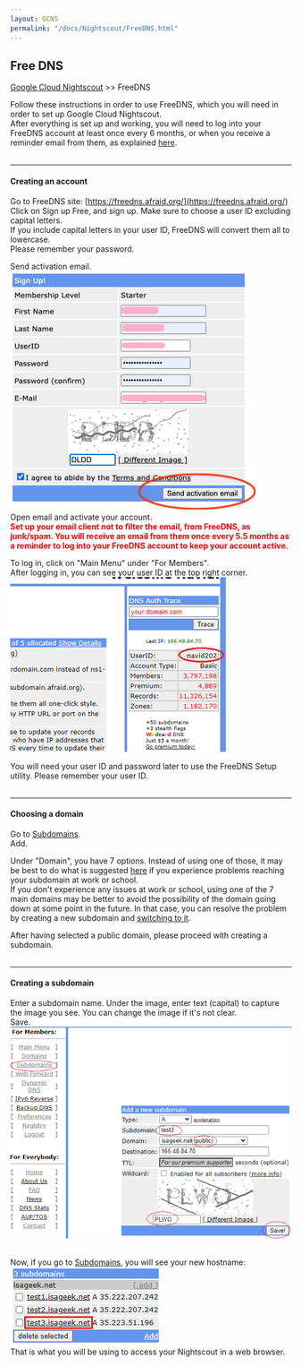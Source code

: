 ```yaml
---
layout: GCNS
permalink: "/docs/Nightscout/FreeDNS.html"
---
```


## Free DNS
[Google Cloud Nightscout](./GoogleCloud.md) >> FreeDNS  

Follow these instructions in order to use FreeDNS, which you will need in order to set up Google Cloud Nightscout.  
After everything is set up and working, you will need to log into your FreeDNS account at least once every 6 months, or when you receive a reminder email from them, as explained [here](./FreeDNS_Min_Login.md).  
<br/>  
  
---  

#### **Creating an account**  
Go to FreeDNS site: [https://freedns.afraid.org/](https://freedns.afraid.org/)  
Click on Sign up Free, and sign up.  Make sure to choose a user ID excluding capital letters.  
If you include capital letters in your user ID, FreeDNS will convert them all to lowercase.  
Please remember your password.  
  
Send activation email.  
![](./images/FreeDNS1.png)  
Open email and activate your account.  
**<span style="color:red">Set up your email client not to filter the email, from FreeDNS, as junk/spam.  You will receive an email from them once every 5.5 months as a reminder to log into your FreeDNS account to keep your account active.</span>**  
  
To log in, click on "Main Menu" under "For Members".  
After logging in, you can see your user ID at the top right corner.  
![](./images/FD_userID.png)  
  
You will need your user ID and password later to use the FreeDNS Setup utility.  Please remember your user ID.  
<br/>  

---  

#### **Choosing a domain**    
Go to [Subdomains](https://freedns.afraid.org/subdomain/).  
Add.  
  
Under "Domain", you have 7 options.  Instead of using one of those, it may be best to do what is suggested [here](./FD_Domains.md) if you experience problems reaching your subdomain at work or school.  
If you don't experience any issues at work or school, using one of the 7 main domains may be better to avoid the possibility of the domain going down at some point in the future.  In that case, you can resolve the problem by creating a new subdomain and [switching to it](./ChangeHostname.md).  
  
After having selected a public domain, please proceed with creating a subdomain.  
<br/>  
  
---  
  
#### **Creating a subdomain**    
Enter a subdomain name.  Under the image, enter text (capital) to capture the image you see.  You can change the image if it's not clear.  
Save.  
![](./images/FreeDNS2.png)  
<br/>  
  
Now, if you go to [Subdomains](https://freedns.afraid.org/subdomain/), you will see your new hostname:  
![](./images/FD_hostname.png)  
That is what you will be using to access your Nightscout in a web browser.  
<br/>  
<br/>  
 
